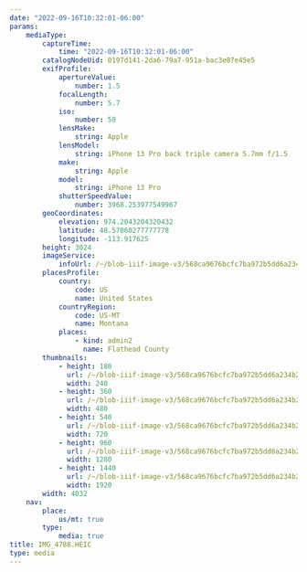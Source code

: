 ```yaml
---
date: "2022-09-16T10:32:01-06:00"
params:
    mediaType:
        captureTime:
            time: "2022-09-16T10:32:01-06:00"
        catalogNodeUid: 0197d141-2da6-79a7-951a-bac3e87e45e5
        exifProfile:
            apertureValue:
                number: 1.5
            focalLength:
                number: 5.7
            iso:
                number: 50
            lensMake:
                string: Apple
            lensModel:
                string: iPhone 13 Pro back triple camera 5.7mm f/1.5
            make:
                string: Apple
            model:
                string: iPhone 13 Pro
            shutterSpeedValue:
                number: 3968.253977549967
        geoCoordinates:
            elevation: 974.2043204320432
            latitude: 48.57060277777778
            longitude: -113.917625
        height: 3024
        imageService:
            infoUrl: /~/blob-iiif-image-v3/568ca9676bcfc7ba972b5dd6a234b2e3724cea13f8a71ca887f233e094a059e2/info.json
        placesProfile:
            country:
                code: US
                name: United States
            countryRegion:
                code: US-MT
                name: Montana
            places:
                - kind: admin2
                  name: Flathead County
        thumbnails:
            - height: 180
              url: /~/blob-iiif-image-v3/568ca9676bcfc7ba972b5dd6a234b2e3724cea13f8a71ca887f233e094a059e2/full/240%2C180/0/default.jpg
              width: 240
            - height: 360
              url: /~/blob-iiif-image-v3/568ca9676bcfc7ba972b5dd6a234b2e3724cea13f8a71ca887f233e094a059e2/full/480%2C360/0/default.jpg
              width: 480
            - height: 540
              url: /~/blob-iiif-image-v3/568ca9676bcfc7ba972b5dd6a234b2e3724cea13f8a71ca887f233e094a059e2/full/720%2C540/0/default.jpg
              width: 720
            - height: 960
              url: /~/blob-iiif-image-v3/568ca9676bcfc7ba972b5dd6a234b2e3724cea13f8a71ca887f233e094a059e2/full/1280%2C960/0/default.jpg
              width: 1280
            - height: 1440
              url: /~/blob-iiif-image-v3/568ca9676bcfc7ba972b5dd6a234b2e3724cea13f8a71ca887f233e094a059e2/full/1920%2C1440/0/default.jpg
              width: 1920
        width: 4032
    nav:
        place:
            us/mt: true
        type:
            media: true
title: IMG_4788.HEIC
type: media
---
```

